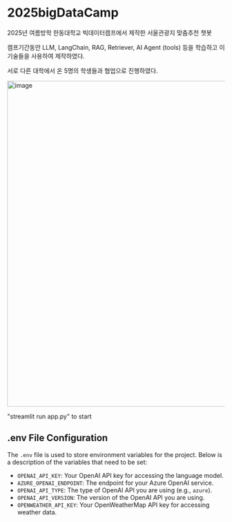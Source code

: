 # 2025bigDataCamp

2025년 여름방학 한동대학교 빅데이터캠프에서 제작한 서울관광지 맞춤추천 챗봇

캠프기간동안 LLM, LangChain, RAG, Retriever, AI Agent (tools) 등을 학습하고 이 기술들을 사용하여 제작하였다.

서로 다른 대학에서 온 5명의 학생들과 협업으로 진행하였다.

<img width="1393" height="755" alt="image" src="https://github.com/user-attachments/assets/d4b67766-b14f-4c01-aeb7-05f6506aa868" />


"streamlit run app.py" to start

## .env File Configuration

The `.env` file is used to store environment variables for the project. Below is a description of the variables that need to be set:

-   `OPENAI_API_KEY`: Your OpenAI API key for accessing the language model.
-   `AZURE_OPENAI_ENDPOINT`: The endpoint for your Azure OpenAI service.
-   `OPENAI_API_TYPE`: The type of OpenAI API you are using (e.g., `azure`).
-   `OPENAI_API_VERSION`: The version of the OpenAI API you are using.
-   `OPENWEATHER_API_KEY`: Your OpenWeatherMap API key for accessing weather data.

